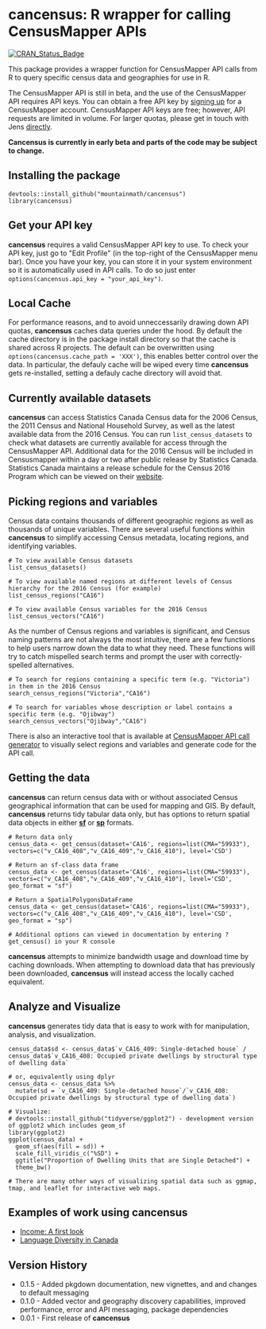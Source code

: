 # cancensus: R wrapper for calling CensusMapper APIs

[![CRAN_Status_Badge](http://www.r-pkg.org/badges/version/cancensus)](https://cran.r-project.org/package=cancensus)

This package provides a wrapper function for CensusMapper API calls from R to query specific census data and geographies for use in R.

The CensusMapper API is still in beta, and the use of the CensusMapper API requires API keys. You can obtain a free API key by [signing up](https://censusmapper.ca/users/sign_up) for a CensusMapper account. CensusMapper API keys are free; however, API requests are limited in volume. For larger quotas, please get in touch with Jens [directly](mailto:jens@censusmapper.ca).  

**Cancensus is currently in early beta and parts of the code may be subject to change.** 

## Installing the package

```
devtools::install_github("mountainmath/cancensus")
library(cancensus)
```

## Get your API key

**cancensus** requires a valid CensusMapper API key to use. To check your API key, just go to "Edit Profile" (in the top-right of the CensusMapper menu bar). Once you have your key, you can store it in your system environment so it is automatically used in API calls. To do so just enter `options(cancensus.api_key = "your_api_key")`.

## Local Cache

For performance reasons, and to avoid unneccessarily drawing down API quotas, **cancensus** caches data queries under the hood. By default the cache directory is in the package install directory so that the cache is shared across R projects. The default can be overwritten using `options(cancensus.cache_path = 'XXX')`, this enables better control over the data. In particular, the defauly cache will be wiped every time **cancensus** gets re-installed, setting a defauly cache directory will avoid that.

## Currently available datasets

**cancensus** can access Statistics Canada Census data for the 2006 Census, the 2011 Census and National Household Survey, as well as the latest available data from the 2016 Census. You can run `list_census_datasets` to check what datasets are currently available for access through the CensusMapper API. Additional data for the 2016 Census will be included in Censusmapper within a day or two after public release by Statistics Canada. Statistics Canada maintains a release schedule for the Census 2016 Program which can be viewed on their [website](http://www12.statcan.gc.ca/census-recensement/2016/ref/release-dates-diffusion-eng.cfm).

## Picking regions and variables

Census data contains thousands of different geographic regions as well as thousands of unique variables. There are several useful functions within **cancensus** to simplify accessing Census metadata, locating regions, and identifying variables.

```
# To view available Census datasets
list_census_datasets()

# To view available named regions at different levels of Census hierarchy for the 2016 Census (for example)
list_census_regions("CA16")

# To view available Census variables for the 2016 Census
list_census_vectors("CA16")
```

As the number of Census regions and variables is significant, and Census naming patterns are not always the most intuitive, there are a few functions to help users narrow down the data to what they need. These functions will try to catch mispelled search terms and prompt the user with correctly-spelled alternatives.

```
# To search for regions containing a specific term (e.g. "Victoria") in them in the 2016 Census
search_census_regions("Victoria","CA16")

# To search for variables whose description or label contains a specific term (e.g. "Ojibway")
search_census_vectors("Ojibway","CA16")
```

There is also an interactive tool that is available at [CensusMapper API call generator](https://censusmapper.ca/api) to visually select regions and variables and generate code for the API call.

## Getting the data

**cancensus** can return census data with or without associated Census geographical information that can be used for mapping and GIS. By default, **cancensus** returns tidy tabular data only, but has options to return spatial data objects in either [**sf**](https://github.com/r-spatial/sf) or [**sp**](https://cran.r-project.org/web/packages/sp/sp.pdf) formats. 
```
# Return data only
census_data <- get_census(dataset='CA16', regions=list(CMA="59933"), vectors=c("v_CA16_408","v_CA16_409","v_CA16_410"), level='CSD')

# Return an sf-class data frame
census_data <- get_census(dataset='CA16', regions=list(CMA="59933"), vectors=c("v_CA16_408","v_CA16_409","v_CA16_410"), level='CSD', geo_format = "sf")

# Return a SpatialPolygonsDataFrame
census_data <- get_census(dataset='CA16', regions=list(CMA="59933"), vectors=c("v_CA16_408","v_CA16_409","v_CA16_410"), level='CSD', geo_format = "sp")

# Additional options can viewed in documentation by entering ?get_census() in your R console
```
**cancensus** attempts to minimize bandwidth usage and download time by caching downloads. When attempting to download data that has previously been downloaded,  **cancensus** will instead access the locally cached equivalent. 

## Analyze and Visualize

**cancensus** generates tidy data that is easy to work with for manipulation, analysis, and visualization. 

```
census_data$sd <- census_data$`v_CA16_409: Single-detached house` / census_data$`v_CA16_408: Occupied private dwellings by structural type of dwelling data` 

# or, equivalently using dplyr
census_data <- census_data %>% 
  mutate(sd = `v_CA16_409: Single-detached house`/`v_CA16_408: Occupied private dwellings by structural type of dwelling data`)

# Visualize:
# devtools::install_github("tidyverse/ggplot2") - development version of ggplot2 which includes geom_sf
library(ggplot2)
ggplot(census_data) +
  geom_sf(aes(fill = sd)) +
  scale_fill_viridis_c("%SD") +
  ggtitle("Proportion of Dwelling Units that are Single Detached") +
  theme_bw()
  
# There are many other ways of visualizing spatial data such as ggmap, tmap, and leaflet for interactive web maps. 
```

## Examples of work using cancensus

* [Income: A first look](https://doodles.mountainmath.ca/blog/2017/09/14/income-a-first-look/)
* [Language Diversity in Canada](https://www.dshkol.com/2017/language-diversity-in-canada/)


## Version History

* 0.1.5 - Added pkgdown documentation, new vignettes, and and changes to default messaging
* 0.1.0 - Added vector and geography discovery capabilities, improved performance, error and API messaging, package dependencies
* 0.0.1 - First release of **cancensus**
